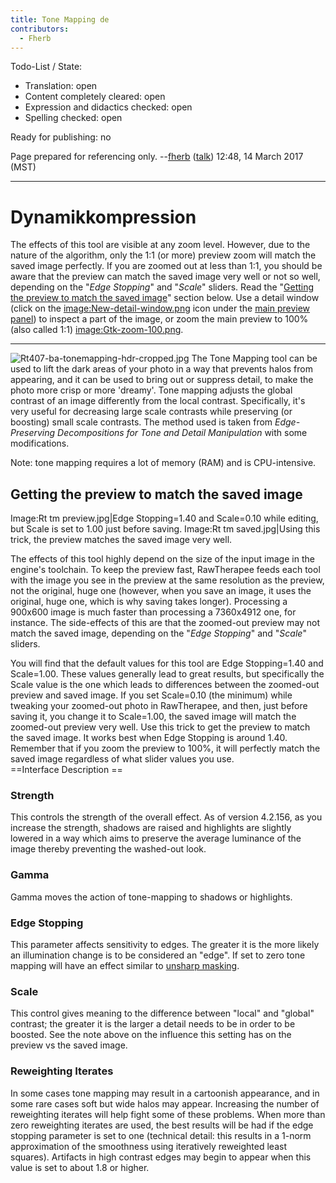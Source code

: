 ```yaml
---
title: Tone Mapping de
contributors:
  - Fherb
---
```


Todo-List / State:

- Translation: open
- Content completely cleared: open
- Expression and didactics checked: open
- Spelling checked: open

Ready for publishing: no

Page prepared for referencing only. --[fherb](user:fherb)
([talk](user_talk:fherb)) 12:48, 14 March 2017 (MST)

------------------------------------------------------------------------

# Dynamikkompression

The effects of this tool are visible at any zoom level. However, due to
the nature of the algorithm, only the 1:1 (or more) preview zoom will
match the saved image perfectly. If you are zoomed out at less than 1:1,
you should be aware that the preview can match the saved image very well
or not so well, depending on the "*Edge Stopping*" and "*Scale*"
sliders. Read the "[Getting the preview to match the saved
image](Tone_Mapping#Getting_the_preview_to_match_the_saved_image.md)"
section below. Use a detail window (click on the
[image:New-detail-window.png](image:new-detail-window.png)
icon under the [main preview
panel](The_Image_Editor_Tab#The_Preview_Panel.md)) to inspect a
part of the image, or zoom the main preview to 100% (also called 1:1)
[image:Gtk-zoom-100.png](image:gtk-zoom-100.png).

------------------------------------------------------------------------

![](Rt407-ba-tonemapping-hdr-cropped.jpg "Rt407-ba-tonemapping-hdr-cropped.jpg")
The Tone Mapping tool can be used to lift the dark areas of your photo
in a way that prevents halos from appearing, and it can be used to bring
out or suppress detail, to make the photo more crisp or more 'dreamy'.
Tone mapping adjusts the global contrast of an image differently from
the local contrast. Specifically, it's very useful for decreasing large
scale contrasts while preserving (or boosting) small scale contrasts.
The method used is taken from *Edge-Preserving Decompositions for Tone
and Detail Manipulation* with some modifications.

Note: tone mapping requires a lot of memory (RAM) and is CPU-intensive.

## Getting the preview to match the saved image

Image:Rt tm preview.jpg\|Edge Stopping=1.40 and Scale=0.10 while
editing, but Scale is set to 1.00 just before saving. Image:Rt tm
saved.jpg\|Using this trick, the preview matches the saved image very
well.

The effects of this tool highly depend on the size of the input image in
the engine's toolchain. To keep the preview fast, RawTherapee feeds each
tool with the image you see in the preview at the same resolution as the
preview, not the original, huge one (however, when you save an image, it
uses the original, huge one, which is why saving takes longer).
Processing a 900x600 image is much faster than processing a 7360x4912
one, for instance. The side-effects of this are that the zoomed-out
preview may not match the saved image, depending on the "*Edge
Stopping*" and "*Scale*" sliders.

You will find that the default values for this tool are Edge
Stopping=1.40 and Scale=1.00. These values generally lead to great
results, but specifically the Scale value is the one which leads to
differences between the zoomed-out preview and saved image. If you set
Scale=0.10 (the minimum) while tweaking your zoomed-out photo in
RawTherapee, and then, just before saving it, you change it to
Scale=1.00, the saved image will match the zoomed-out preview very well.
Use this trick to get the preview to match the saved image. It works
best when Edge Stopping is around 1.40. Remember that if you zoom the
preview to 100%, it will perfectly match the saved image regardless of
what slider values you use.  
==Interface Description ==

### Strength

This controls the strength of the overall effect. As of version 4.2.156,
as you increase the strength, shadows are raised and highlights are
slightly lowered in a way which aims to preserve the average luminance
of the image thereby preventing the washed-out look.

### Gamma

Gamma moves the action of tone-mapping to shadows or highlights.

### Edge Stopping

This parameter affects sensitivity to edges. The greater it is the more
likely an illumination change is to be considered an "edge". If set to
zero tone mapping will have an effect similar to [unsharp
masking](https://en.wikipedia.org/wiki/Unsharp_masking).

### Scale

This control gives meaning to the difference between "local" and
"global" contrast; the greater it is the larger a detail needs to be in
order to be boosted. See the note above on the influence this setting
has on the preview vs the saved image.

### Reweighting Iterates

In some cases tone mapping may result in a cartoonish appearance, and in
some rare cases soft but wide halos may appear. Increasing the number of
reweighting iterates will help fight some of these problems. When more
than zero reweighting iterates are used, the best results will be had if
the edge stopping parameter is set to one (technical detail: this
results in a 1-norm approximation of the smoothness using iteratively
reweighted least squares). Artifacts in high contrast edges may begin to
appear when this value is set to about 1.8 or higher.
